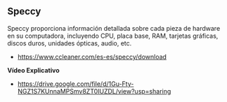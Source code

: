 ## Speccy

Speccy proporciona información detallada sobre cada pieza de hardware en su computadora, incluyendo CPU, placa base, RAM, tarjetas gráficas, discos duros, unidades ópticas, audio, etc.

- https://www.ccleaner.com/es-es/speccy/download
  
**Vídeo Explicativo**
  
- https://drive.google.com/file/d/1Gu-Fty-NGZ1S7KUnnaMPSmv8ZT0IUZDL/view?usp=sharing
